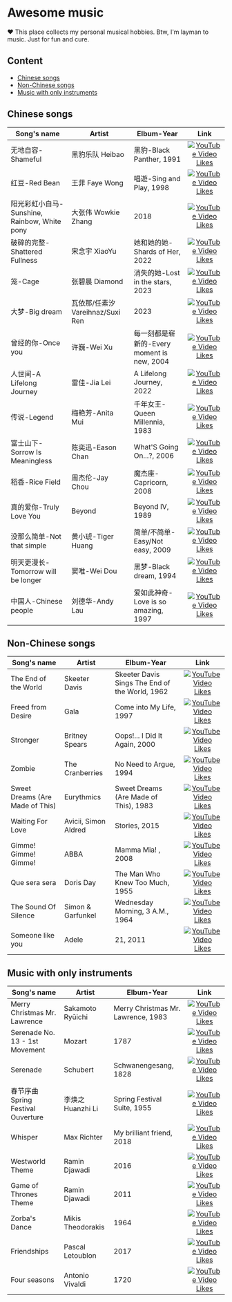 # Awesome music

❤️ This place collects my personal musical hobbies. Btw, I'm layman to music. Just for fun and cure.


## Content
- [Chinese songs](#chinese-songs)
- [Non-Chinese songs](#non-chinese-songs)
- [Music with only instruments](#music-with-only-instruments)


## Chinese songs

| Song's name | Artist | Elbum-Year | Link |
|------- | -------| ------- | :-------: |
| 无地自容-Shameful| 黑豹乐队 Heibao| 黑豹-Black Panther, 1991| [![YouTube Video Likes](https://img.shields.io/youtube/likes/9YxjRbs0Gsg?style=social)](https://www.youtube.com/watch?v=9YxjRbs0Gsg)     |
| 红豆-Red Bean| 王菲 Faye Wong| 唱遊-Sing and Play, 1998| [![YouTube Video Likes](https://img.shields.io/youtube/likes/5wmfXve11rM?style=social)](https://www.youtube.com/watch?v=5wmfXve11rM)     |
| 阳光彩虹小白马-Sunshine, Rainbow, White pony| 大张伟 Wowkie Zhang| 2018| [![YouTube Video Likes](https://img.shields.io/youtube/likes/YG4iTGjuoKw?style=social)](https://www.youtube.com/watch?v=YG4iTGjuoKw)     |
| 破碎的完整-Shattered Fullness| 宋念宇 XiaoYu| 她和她的她-Shards of Her, 2022| [![YouTube Video Likes](https://img.shields.io/youtube/likes/Fx3449cEohg?style=social)](https://www.youtube.com/watch?v=Fx3449cEohg)     |
| 笼-Cage| 张碧晨 Diamond| 消失的她-Lost in the stars, 2023| [![YouTube Video Likes](https://img.shields.io/youtube/likes/gPqfGpLxVIU?style=social)](https://www.youtube.com/watch?v=gPqfGpLxVIU)     |
| 大梦-Big dream| 瓦依那/任素汐 Vareihnaz/Suxi Ren| 2023| [![YouTube Video Likes](https://img.shields.io/youtube/likes/EVEgwFnWhSM?style=social)](https://www.youtube.com/watch?v=EVEgwFnWhSM)     |
| 曾经的你-Once you| 许巍-Wei Xu| 每一刻都是崭新的-Every moment is new, 2004| [![YouTube Video Likes](https://img.shields.io/youtube/likes/OU3kSSMLNvE?style=social)](https://www.youtube.com/watch?v=OU3kSSMLNvE)     |
| 人世间-A Lifelong Journey | 雷佳-Jia Lei| A Lifelong Journey, 2022| [![YouTube Video Likes](https://img.shields.io/youtube/likes/o1tludi1YeU?style=social)](https://www.youtube.com/watch?v=o1tludi1YeU)     |
| 传说-Legend | 梅艳芳-Anita Mui | 千年女王-Queen Millennia, 1983| [![YouTube Video Likes](https://img.shields.io/youtube/likes/i3jue987XNk?style=social)](https://www.youtube.com/watch?v=i3jue987XNk)     |
| 富士山下-Sorrow Is Meaningless | 陈奕迅-Eason Chan| What'S Going On...?, 2006| [![YouTube Video Likes](https://img.shields.io/youtube/likes/ghnT1uOwfrY?style=social)](https://www.youtube.com/watch?v=ghnT1uOwfrY)     |
| 稻香-Rice Field | 周杰伦-Jay Chou| 魔杰座-Capricorn, 2008| [![YouTube Video Likes](https://img.shields.io/youtube/likes/sHD_z90ZKV0?style=social)](https://www.youtube.com/watch?v=sHD_z90ZKV0)     |
| 真的爱你-Truly Love You | Beyond| Beyond IV, 1989| [![YouTube Video Likes](https://img.shields.io/youtube/likes/tjCHafQIhFk?style=social)](https://www.youtube.com/watch?v=tjCHafQIhFk)     |
| 没那么简单-Not that simple | 黄小琥-Tiger Huang| 简单/不简单-Easy/Not easy, 2009| [![YouTube Video Likes](https://img.shields.io/youtube/likes/rmPHuvQoh0g?style=social)](https://www.youtube.com/watch?v=rmPHuvQoh0g)     |
| 明天更漫长-Tomorrow will be longer | 窦唯-Wei Dou| 黑梦-Black dream, 1994| [![YouTube Video Likes](https://img.shields.io/youtube/likes/rQcQWC70a9w?style=social)](https://www.youtube.com/watch?v=rQcQWC70a9w)     |
| 中国人-Chinese people | 刘德华-Andy Lau| 爱如此神奇-Love is so amazing, 1997| [![YouTube Video Likes](https://img.shields.io/youtube/likes/dZUVGtSouCc?style=social)](https://www.youtube.com/watch?v=dZUVGtSouCc)       |
 

## Non-Chinese songs

| Song's name | Artist | Elbum-Year | Link |
|------- | -------| ------- | :-------: |
| The End of the World |   Skeeter Davis |   Skeeter Davis Sings The End of the World, 1962| [![YouTube Video Likes](https://img.shields.io/youtube/likes/fOCIuEOxpSY?style=social)](https://www.youtube.com/watch?v=fOCIuEOxpSY)     |
| Freed from Desire |   Gala |   Come into My Life, 1997| [![YouTube Video Likes](https://img.shields.io/youtube/likes/p3l7fgvrEKM?style=social)](https://www.youtube.com/watch?v=p3l7fgvrEKM)     |
| Stronger |   Britney Spears |   Oops!... I Did It Again, 2000| [![YouTube Video Likes](https://img.shields.io/youtube/likes/jORl6JYBUyY?style=social)](https://www.youtube.com/watch?v=jORl6JYBUyY)     |
| Zombie |   The Cranberries |  No Need to Argue, 1994| [![YouTube Video Likes](https://img.shields.io/youtube/likes/6Ejga4kJUts?style=social)](https://www.youtube.com/watch?v=6Ejga4kJUts)     |
| Sweet Dreams (Are Made of This) |  Eurythmics |  Sweet Dreams (Are Made of This), 1983| [![YouTube Video Likes](https://img.shields.io/youtube/likes/qeMFqkcPYcg?style=social)](https://www.youtube.com/watch?v=qeMFqkcPYcg)     |
| Waiting For Love |  Avicii,  Simon Aldred |  Stories, 2015| [![YouTube Video Likes](https://img.shields.io/youtube/likes/cHHLHGNpCSA?style=social)](https://www.youtube.com/watch?v=cHHLHGNpCSA)     |
| Gimme! Gimme! Gimme! |  ABBA | Mamma Mia! , 2008| [![YouTube Video Likes](https://img.shields.io/youtube/likes/XEjLoHdbVeE?style=social)](https://www.youtube.com/watch?v=XEjLoHdbVeE)     |
| Que sera sera |  Doris Day | The Man Who Knew Too Much, 1955| [![YouTube Video Likes](https://img.shields.io/youtube/likes/CcWbZUgymkw?style=social)](https://www.youtube.com/watch?v=CcWbZUgymkw)     |
| The Sound Of Silence | Simon & Garfunkel| Wednesday Morning, 3 A.M., 1964| [![YouTube Video Likes](https://img.shields.io/youtube/likes/DCtouot15cA?style=social)](https://www.youtube.com/watch?v=DCtouot15cA)     |
| Someone like you | Adele| 21, 2011| [![YouTube Video Likes](https://img.shields.io/youtube/likes/hLQl3WQQoQ0?style=social)](https://www.youtube.com/watch?v=hLQl3WQQoQ0)     |


## Music with only instruments

| Song's name | Artist | Elbum-Year | Link |
|------- | -------| ------- | :-------: |
| Merry Christmas Mr. Lawrence | Sakamoto Ryūichi| Merry Christmas Mr. Lawrence, 1983| [![YouTube Video Likes](https://img.shields.io/youtube/likes/1OZDaRhHHyM?style=social)](https://www.youtube.com/watch?v=1OZDaRhHHyM)     |
| Serenade No. 13 - 1st Movement | Mozart| 1787| [![YouTube Video Likes](https://img.shields.io/youtube/likes/z4Hfv00eqoI?style=social)](https://www.youtube.com/watch?v=z4Hfv00eqoI)     |
| Serenade | Schubert| Schwanengesang, 1828| [![YouTube Video Likes](https://img.shields.io/youtube/likes/0bjB-IWEYI0?style=social)](https://www.youtube.com/watch?v=0bjB-IWEYI0)     |
| 春节序曲 Spring Festival Ouverture | 李焕之 Huanzhi Li| Spring Festival Suite, 1955| [![YouTube Video Likes](https://img.shields.io/youtube/likes/BmiSku86YVg?style=social)](https://www.youtube.com/watch?v=BmiSku86YVg)     |
| Whisper | Max Richter| My brilliant friend, 2018| [![YouTube Video Likes](https://img.shields.io/youtube/likes/Vt6FoLPVam4?style=social)](https://www.youtube.com/watch?v=Vt6FoLPVam4)     |
| Westworld Theme | Ramin Djawadi| 2016| [![YouTube Video Likes](https://img.shields.io/youtube/likes/rYelEUVQ50g?style=social)](https://www.youtube.com/watch?v=rYelEUVQ50g)     |
| Game of Thrones Theme | Ramin Djawadi| 2011| [![YouTube Video Likes](https://img.shields.io/youtube/likes/s7L2PVdrb_8?style=social)](https://www.youtube.com/watch?v=s7L2PVdrb_8)     |
| Zorba's Dance | Mikis Theodorakis| 1964| [![YouTube Video Likes](https://img.shields.io/youtube/likes/kG12C1oX5Eo?style=social)](https://www.youtube.com/watch?v=kG12C1oX5Eo)     |
| Friendships | Pascal Letoublon| 2017| [![YouTube Video Likes](https://img.shields.io/youtube/likes/mPmoojB54xI?style=social)](https://www.youtube.com/watch?v=mPmoojB54xI)     |
| Four seasons | Antonio Vivaldi| 1720| [![YouTube Video Likes](https://img.shields.io/youtube/likes/GRxofEmo3HA?style=social)](https://www.youtube.com/watch?v=GRxofEmo3HA)     |



